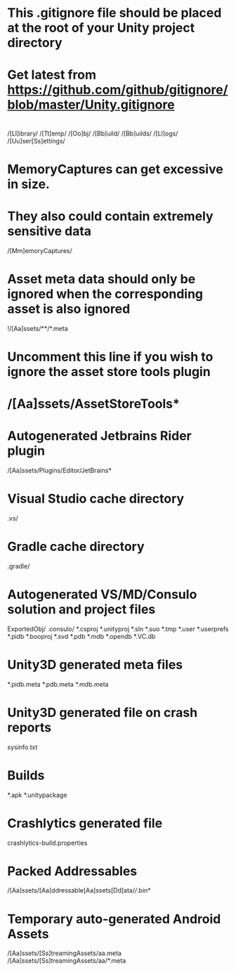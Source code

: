 # This .gitignore file should be placed at the root of your Unity project directory
#
# Get latest from https://github.com/github/gitignore/blob/master/Unity.gitignore
#
/[Ll]ibrary/
/[Tt]emp/
/[Oo]bj/
/[Bb]uild/
/[Bb]uilds/
/[Ll]ogs/
/[Uu]ser[Ss]ettings/

# MemoryCaptures can get excessive in size.
# They also could contain extremely sensitive data
/[Mm]emoryCaptures/

# Asset meta data should only be ignored when the corresponding asset is also ignored
!/[Aa]ssets/**/*.meta

# Uncomment this line if you wish to ignore the asset store tools plugin
# /[Aa]ssets/AssetStoreTools*

# Autogenerated Jetbrains Rider plugin
/[Aa]ssets/Plugins/Editor/JetBrains*

# Visual Studio cache directory
.vs/

# Gradle cache directory
.gradle/

# Autogenerated VS/MD/Consulo solution and project files
ExportedObj/
.consulo/
*.csproj
*.unityproj
*.sln
*.suo
*.tmp
*.user
*.userprefs
*.pidb
*.booproj
*.svd
*.pdb
*.mdb
*.opendb
*.VC.db

# Unity3D generated meta files
*.pidb.meta
*.pdb.meta
*.mdb.meta

# Unity3D generated file on crash reports
sysinfo.txt

# Builds
*.apk
*.unitypackage

# Crashlytics generated file
crashlytics-build.properties

# Packed Addressables
/[Aa]ssets/[Aa]ddressable[Aa]ssets[Dd]ata/*/*.bin*

# Temporary auto-generated Android Assets
/[Aa]ssets/[Ss]treamingAssets/aa.meta
/[Aa]ssets/[Ss]treamingAssets/aa/*.meta

